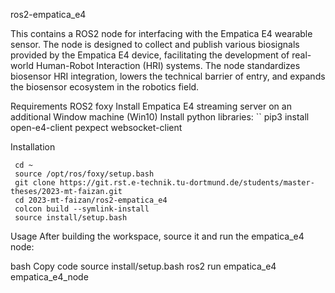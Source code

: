 ros2-empatica_e4

This contains a ROS2 node for interfacing with the Empatica E4 wearable sensor. The node is designed to collect and publish various biosignals provided by the Empatica E4 device, facilitating the development of real-world Human-Robot Interaction (HRI) systems. The node standardizes biosensor HRI integration, lowers the technical barrier of entry, and expands the biosensor ecosystem in the robotics field.

Requirements
ROS2 foxy
Install Empatica E4 streaming server on an additional Window machine (Win10)
Install python libraries:
`` pip3 install open-e4-client pexpect websocket-client

Installation

```
 cd ~
 source /opt/ros/foxy/setup.bash
 git clone https://git.rst.e-technik.tu-dortmund.de/students/master-theses/2023-mt-faizan.git
 cd 2023-mt-faizan/ros2-empatica_e4
 colcon build --symlink-install
 source install/setup.bash
```

Usage
After building the workspace, source it and run the empatica_e4 node:

bash
Copy code
source install/setup.bash
ros2 run empatica_e4 empatica_e4_node


